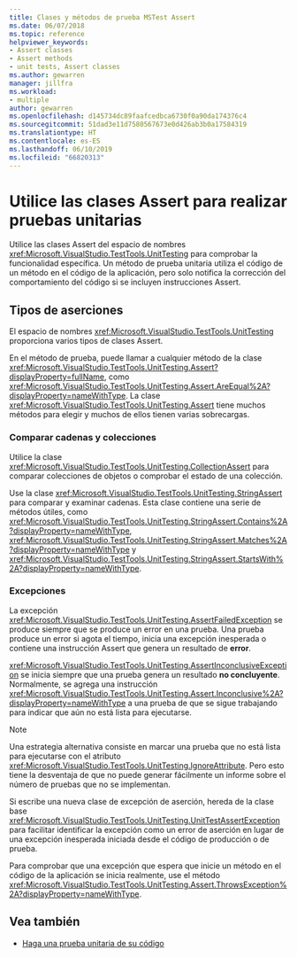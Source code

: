```yaml
---
title: Clases y métodos de prueba MSTest Assert
ms.date: 06/07/2018
ms.topic: reference
helpviewer_keywords:
- Assert classes
- Assert methods
- unit tests, Assert classes
ms.author: gewarren
manager: jillfra
ms.workload:
- multiple
author: gewarren
ms.openlocfilehash: d145734dc89faafcedbca6730f0a90da174376c4
ms.sourcegitcommit: 51dad3e11d7580567673e0d426ab3b0a17584319
ms.translationtype: HT
ms.contentlocale: es-ES
ms.lasthandoff: 06/10/2019
ms.locfileid: "66820313"
---
```

# <a name="use-assert-classes-for-unit-testing"></a>Utilice las clases Assert para realizar pruebas unitarias

Utilice las clases Assert del espacio de nombres <xref:Microsoft.VisualStudio.TestTools.UnitTesting> para comprobar la funcionalidad específica. Un método de prueba unitaria utiliza el código de un método en el código de la aplicación, pero solo notifica la corrección del comportamiento del código si se incluyen instrucciones Assert.

## <a name="kinds-of-asserts"></a>Tipos de aserciones

El espacio de nombres <xref:Microsoft.VisualStudio.TestTools.UnitTesting> proporciona varios tipos de clases Assert.

En el método de prueba, puede llamar a cualquier método de la clase <xref:Microsoft.VisualStudio.TestTools.UnitTesting.Assert?displayProperty=fullName>, como <xref:Microsoft.VisualStudio.TestTools.UnitTesting.Assert.AreEqual%2A?displayProperty=nameWithType>. La clase <xref:Microsoft.VisualStudio.TestTools.UnitTesting.Assert> tiene muchos métodos para elegir y muchos de ellos tienen varias sobrecargas.

### <a name="compare-strings-and-collections"></a>Comparar cadenas y colecciones

Utilice la clase <xref:Microsoft.VisualStudio.TestTools.UnitTesting.CollectionAssert> para comparar colecciones de objetos o comprobar el estado de una colección.

Use la clase <xref:Microsoft.VisualStudio.TestTools.UnitTesting.StringAssert> para comparar y examinar cadenas. Esta clase contiene una serie de métodos útiles, como <xref:Microsoft.VisualStudio.TestTools.UnitTesting.StringAssert.Contains%2A?displayProperty=nameWithType>, <xref:Microsoft.VisualStudio.TestTools.UnitTesting.StringAssert.Matches%2A?displayProperty=nameWithType> y <xref:Microsoft.VisualStudio.TestTools.UnitTesting.StringAssert.StartsWith%2A?displayProperty=nameWithType>.

### <a name="exceptions"></a>Excepciones

La excepción <xref:Microsoft.VisualStudio.TestTools.UnitTesting.AssertFailedException> se produce siempre que se produce un error en una prueba. Una prueba produce un error si agota el tiempo, inicia una excepción inesperada o contiene una instrucción Assert que genera un resultado de **error**.

<xref:Microsoft.VisualStudio.TestTools.UnitTesting.AssertInconclusiveException> se inicia siempre que una prueba genera un resultado **no concluyente**. Normalmente, se agrega una instrucción <xref:Microsoft.VisualStudio.TestTools.UnitTesting.Assert.Inconclusive%2A?displayProperty=nameWithType> a una prueba de que se sigue trabajando para indicar que aún no está lista para ejecutarse.

> [!NOTE]
> Una estrategia alternativa consiste en marcar una prueba que no está lista para ejecutarse con el atributo <xref:Microsoft.VisualStudio.TestTools.UnitTesting.IgnoreAttribute>. Pero esto tiene la desventaja de que no puede generar fácilmente un informe sobre el número de pruebas que no se implementan.

Si escribe una nueva clase de excepción de aserción, hereda de la clase base <xref:Microsoft.VisualStudio.TestTools.UnitTesting.UnitTestAssertException> para facilitar identificar la excepción como un error de aserción en lugar de una excepción inesperada iniciada desde el código de producción o de prueba.

Para comprobar que una excepción que espera que inicie un método en el código de la aplicación se inicia realmente, use el método <xref:Microsoft.VisualStudio.TestTools.UnitTesting.Assert.ThrowsException%2A?displayProperty=nameWithType>.

## <a name="see-also"></a>Vea también

- [Haga una prueba unitaria de su código](../test/unit-test-your-code.md)